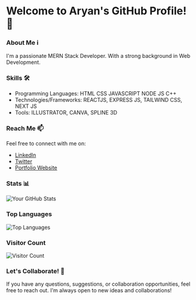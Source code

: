 # Welcome to Aryan's GitHub Profile! 👋

### About Me ℹ️
I'm a passionate MERN Stack Developer. With a strong background in Web Development.

### Skills 🛠️
- Programming Languages: HTML CSS JAVASCRIPT NODE JS C++
- Technologies/Frameworks: REACTJS, EXPRESS JS, TAILWIND CSS, NEXT JS
- Tools: ILLUSTRATOR, CANVA, SPLINE 3D

### Reach Me 📫
Feel free to connect with me on:
- [LinkedIn]([link](https://www.linkedin.com/in/aryan-tyagi-230832255/))
- [Twitter](link)
- [Portfolio Website](link)


### Stats 📊
![Your GitHub Stats](https://github-readme-stats.vercel.app/api?username=yourusername&show_icons=true&theme=dark)

### Top Languages
![Top Languages](https://github-readme-stats.vercel.app/api/top-langs/?username=yourusername&layout=compact&theme=dark)

### Visitor Count
![Visitor Count](https://profile-counter.glitch.me/yourusername/count.svg)

### Let's Collaborate! 🤝
If you have any questions, suggestions, or collaboration opportunities, feel free to reach out. I'm always open to new ideas and collaborations!

